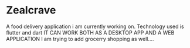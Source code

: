 # Zealcrave
A food delivery application i am currently working on.
Technology used is flutter and dart
IT CAN WORK BOTH AS A DESKTOP APP AND A WEB APPLICATION
I am trying to add grocerry shopping as well....
